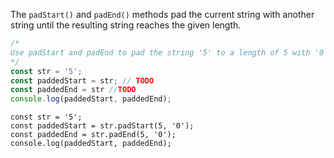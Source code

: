 The `padStart()` and `padEnd()` methods pad the current string with another string until the resulting string reaches the given length.

```js
/*
Use padStart and padEnd to pad the string '5' to a length of 5 with '0'
*/
const str = '5';
const paddedStart = str; // TODO
const paddedEnd = str //TODO
console.log(paddedStart, paddedEnd);
```

```solution
const str = '5';
const paddedStart = str.padStart(5, '0');
const paddedEnd = str.padEnd(5, '0');
console.log(paddedStart, paddedEnd);
```